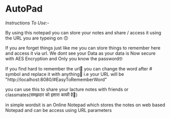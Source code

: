 # AutoPad

*Instructions To Use*:-

  By using this notepad you can store your notes and share / access it using the URL you are typeing on 🙃

  If you are forget things just like me you can store things to remember here and access it via url. We dont see your Data as your data is Now secure with AES Encryption and Only   you know the password🤓

  If you find hard to remember the url🥴 you can change the word after # symbol and replace it with anything🤩 i.e  your URL will be "http://localhost:8080/#EasyToRememberWord"
  
  you can use this to share your lacture notes with friends or classmates(समझदार को इशारा काफी है🤪)
  
  in simple wordsit is an  Online Notepad which stores the notes on web based Notepad and can be access using URL parameters


  
